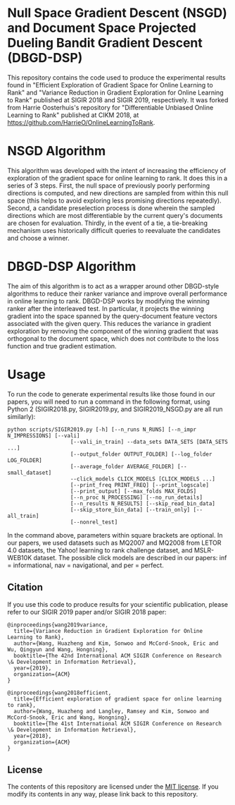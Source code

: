 # Null Space Gradient Descent (NSGD) and Document Space Projected Dueling Bandit Gradient Descent (DBGD-DSP)
This repository contains the code used to produce the experimental results found in "Efficient Exploration of Gradient Space for Online Learning to Rank" and "Variance Reduction in Gradient Exploration for Online Learning to Rank" published at SIGIR 2018 and SIGIR 2019, respectively. It was forked from Harrie Oosterhuis's repository for "Differentiable Unbiased Online Learning to Rank" published at CIKM 2018, at https://github.com/HarrieO/OnlineLearningToRank.

# NSGD Algorithm
This algorithm was developed with the intent of increasing the efficiency of exploration of the gradient space for online learning to rank. It does this in a series of 3 steps. First, the null space of previously poorly performing directions is computed, and new directions are sampled from within this null space (this helps to avoid exploring less promising directions repeatedly). Second, a candidate preselection process is done wherein the sampled directions which are most differentiable by the current query's documents are chosen for evaluation. Thirdly, in the event of a tie, a tie-breaking mechanism uses historically difficult queries to reevaluate the candidates and choose a winner.

# DBGD-DSP Algorithm
The aim of this algorithm is to act as a wrapper around other DBGD-style algorithms to reduce their ranker variance and improve overall performance in online learning to rank. DBGD-DSP works by modifying the winning ranker after the interleaved test. In particular, it projects the winning gradient into the space spanned by the query-document feature vectors associated with the given query. This reduces the variance in gradient exploration by removing the component of the winning gradient that was orthogonal to the document space, which does not contribute to the loss function and true gradient estimation.

# Usage
To run the code to generate experimental results like those found in our papers, you will need to run a command in the following format, using Python 2 (SIGIR2018.py, SIGIR2019.py, and SIGIR2019_NSGD.py are all run similarly):

```
python scripts/SIGIR2019.py [-h] [--n_runs N_RUNS] [--n_impr N_IMPRESSIONS] [--vali]
                    [--vali_in_train] --data_sets DATA_SETS [DATA_SETS ...]
                    [--output_folder OUTPUT_FOLDER] [--log_folder LOG_FOLDER]
                    [--average_folder AVERAGE_FOLDER] [--small_dataset]
                    --click_models CLICK_MODELS [CLICK_MODELS ...]
                    [--print_freq PRINT_FREQ] [--print_logscale]
                    [--print_output] [--max_folds MAX_FOLDS]
                    [--n_proc N_PROCESSING] [--no_run_details]
                    [--n_results N_RESULTS] [--skip_read_bin_data]
                    [--skip_store_bin_data] [--train_only] [--all_train]
                    [--nonrel_test]
```                 

In the command above, parameters within square brackets are optional. In our papers, we used datasets such as MQ2007 and MQ2008 from LETOR 4.0 datasets, the Yahoo! learning to rank challenge dataset, and MSLR-WEB10K dataset. The possible click models are described in our papers: inf = informational, nav = navigational, and per = perfect. 

Citation
--------

If you use this code to produce results for your scientific publication, please refer to our SIGIR 2019 paper and/or SIGIR 2018 paper:

```
@inproceedings{wang2019variance,
  title={Variance Reduction in Gradient Exploration for Online Learning to Rank},
  author={Wang, Huazheng and Kim, Sonwoo and McCord-Snook, Eric and Wu, Qingyun and Wang, Hongning},
  booktitle={The 42nd International ACM SIGIR Conference on Research \& Development in Information Retrieval},
  year={2019},
  organization={ACM}
}

@inproceedings{wang2018efficient,
  title={Efficient exploration of gradient space for online learning to rank},
  author={Wang, Huazheng and Langley, Ramsey and Kim, Sonwoo and McCord-Snook, Eric and Wang, Hongning},
  booktitle={The 41st International ACM SIGIR Conference on Research \& Development in Information Retrieval},
  year={2018},
  organization={ACM}
}
```

License
-------

The contents of this repository are licensed under the [MIT license](LICENSE). If you modify its contents in any way, please link back to this repository.
